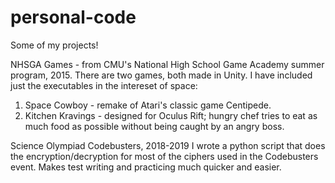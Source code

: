 # personal-code
Some of my projects!

NHSGA Games - from CMU's National High School Game Academy summer program, 2015.
There are two games, both made in Unity. I have included just the executables in the intereset of space:
1. Space Cowboy - remake of Atari's classic game Centipede.
2. Kitchen Kravings - designed for Oculus Rift; hungry chef tries to eat as much food as possible without being caught by an angry boss.

Science Olympiad Codebusters, 2018-2019
I wrote a python script that does the encryption/decryption for most of the ciphers used in the Codebusters event.
Makes test writing and practicing much quicker and easier.
